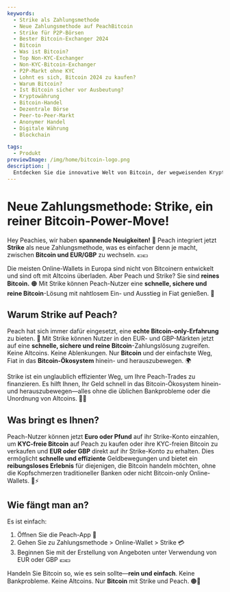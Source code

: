 ```yaml
---
keywords:
  - Strike als Zahlungsmethode
  - Neue Zahlungsmethode auf PeachBitcoin
  - Strike für P2P-Börsen
  - Bester Bitcoin-Exchanger 2024
  - Bitcoin
  - Was ist Bitcoin?
  - Top Non-KYC-Exchanger
  - Non-KYC-Bitcoin-Exchanger
  - P2P-Markt ohne KYC
  - Lohnt es sich, Bitcoin 2024 zu kaufen?
  - Warum Bitcoin?
  - Ist Bitcoin sicher vor Ausbeutung?
  - Kryptowährung
  - Bitcoin-Handel
  - Dezentrale Börse
  - Peer-to-Peer-Markt
  - Anonymer Handel
  - Digitale Währung
  - Blockchain

tags:
  - Produkt
previewImage: /img/home/bitcoin-logo.png
description: |
  Entdecken Sie die innovative Welt von Bitcoin, der wegweisenden Kryptowährung, die sichere, dezentrale Transaktionen über ein globales Netzwerk ermöglicht. Lernen Sie die besten Non-KYC-Bitcoin-Börsen, Peer-to-Peer-Handelsmärkte und die Vorteile anonymer Bitcoin-Transaktionen kennen. Entdecken Sie, warum Bitcoin auch 2024 eine wertvolle Investition bleibt und wie es Sicherheit gegen Ausbeutung gewährleistet.
---
```


# Neue Zahlungsmethode: Strike, ein reiner Bitcoin-Power-Move!

Hey Peachies, wir haben **spannende Neuigkeiten!** 🍑 Peach integriert jetzt **Strike** als neue Zahlungsmethode, was es einfacher denn je macht, zwischen **Bitcoin und EUR/GBP** zu wechseln. 💶💷

Die meisten Online-Wallets in Europa sind nicht von Bitcoinern entwickelt und sind oft mit Altcoins überladen. Aber Peach und Strike? Sie sind **reines Bitcoin.** 🟠 Mit Strike können Peach-Nutzer eine **schnelle, sichere und reine Bitcoin**-Lösung mit nahtlosem Ein- und Ausstieg in Fiat genießen. 💸

## Warum Strike auf Peach?

Peach hat sich immer dafür eingesetzt, eine **echte Bitcoin-only-Erfahrung** zu bieten. 🧡 Mit Strike können Nutzer in den EUR- und GBP-Märkten jetzt auf eine **schnelle, sichere und reine Bitcoin**-Zahlungslösung zugreifen. Keine Altcoins. Keine Ablenkungen. Nur **Bitcoin** und der einfachste Weg, Fiat in das **Bitcoin-Ökosystem** hinein- und herauszubewegen. 🌍

Strike ist ein unglaublich effizienter Weg, um Ihre Peach-Trades zu finanzieren. Es hilft Ihnen, Ihr Geld schnell in das Bitcoin-Ökosystem hinein- und herauszubewegen—alles ohne die üblichen Bankprobleme oder die Unordnung von Altcoins. 🏦🚫

## Was bringt es Ihnen?

Peach-Nutzer können jetzt **Euro oder Pfund** auf ihr Strike-Konto einzahlen, um **KYC-freie Bitcoin** auf Peach zu kaufen oder ihre KYC-freien Bitcoin zu verkaufen und **EUR oder GBP** direkt auf ihr Strike-Konto zu erhalten. Dies ermöglicht **schnelle und effiziente** Geldbewegungen und bietet ein **reibungsloses Erlebnis** für diejenigen, die Bitcoin handeln möchten, ohne die Kopfschmerzen traditioneller Banken oder nicht Bitcoin-only Online-Wallets. 💱⚡

## Wie fängt man an?

Es ist einfach:

1) Öffnen Sie die Peach-App 📱
2) Gehen Sie zu Zahlungsmethode > Online-Wallet > Strike 💳
3) Beginnen Sie mit der Erstellung von Angeboten unter Verwendung von EUR oder GBP 💶💷

Handeln Sie Bitcoin so, wie es sein sollte—**rein und einfach**. Keine Bankprobleme. Keine Altcoins. Nur **Bitcoin** mit Strike und Peach. 🟠🚀
